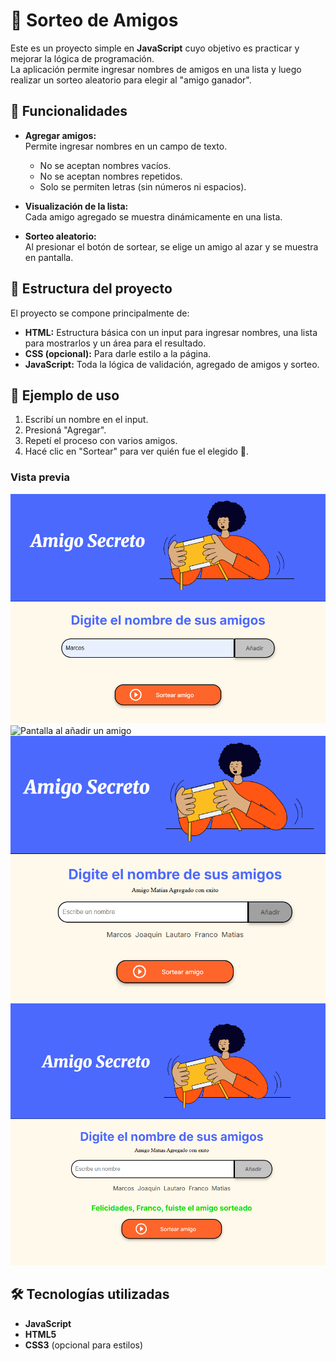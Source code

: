 # 🎉 Sorteo de Amigos

Este es un proyecto simple en **JavaScript** cuyo objetivo es practicar y mejorar la lógica de programación.  
La aplicación permite ingresar nombres de amigos en una lista y luego realizar un sorteo aleatorio para elegir al "amigo ganador".  

## 🚀 Funcionalidades

- **Agregar amigos:**  
  Permite ingresar nombres en un campo de texto.  
  - No se aceptan nombres vacíos.  
  - No se aceptan nombres repetidos.  
  - Solo se permiten letras (sin números ni espacios).

- **Visualización de la lista:**  
  Cada amigo agregado se muestra dinámicamente en una lista.

- **Sorteo aleatorio:**  
  Al presionar el botón de sortear, se elige un amigo al azar y se muestra en pantalla.

## 📂 Estructura del proyecto

El proyecto se compone principalmente de:
- **HTML:** Estructura básica con un input para ingresar nombres, una lista para mostrarlos y un área para el resultado.  
- **CSS (opcional):** Para darle estilo a la página.  
- **JavaScript:** Toda la lógica de validación, agregado de amigos y sorteo.

## 📸 Ejemplo de uso

1. Escribí un nombre en el input.  
2. Presioná "Agregar".  
3. Repetí el proceso con varios amigos.  
4. Hacé clic en "Sortear" para ver quién fue el elegido 🎊.  

### Vista previa

![Ingreso de nombre](./assets/IngresarNombre.png)  
![Pantalla al añadir un amigo](./assets/AñadirAmigo.png)  
![Lista con varios nombres agregados](./assets/VariosNombres.png)  
![Resultado mostrando el amigo sorteado](./assets/AmigoSorteado.png)

## 🛠️ Tecnologías utilizadas

- **JavaScript**  
- **HTML5**  
- **CSS3** (opcional para estilos)